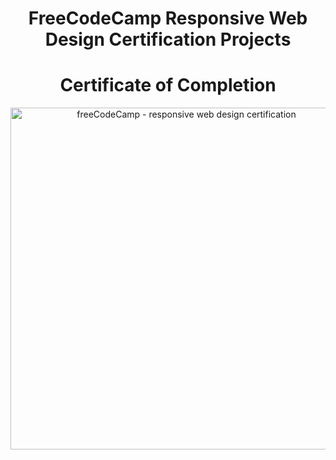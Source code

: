 <h1 align="center">FreeCodeCamp Responsive Web Design Certification Projects</h1>
<h1 align="center">Certificate of Completion</h1>
<p align="center">
<img width="547" alt="freeCodeCamp - responsive web design certification" src="https://user-images.githubusercontent.com/106135562/186671552-1403cfaa-559d-4bc2-935a-b49e81363fa9.png">
</p>

